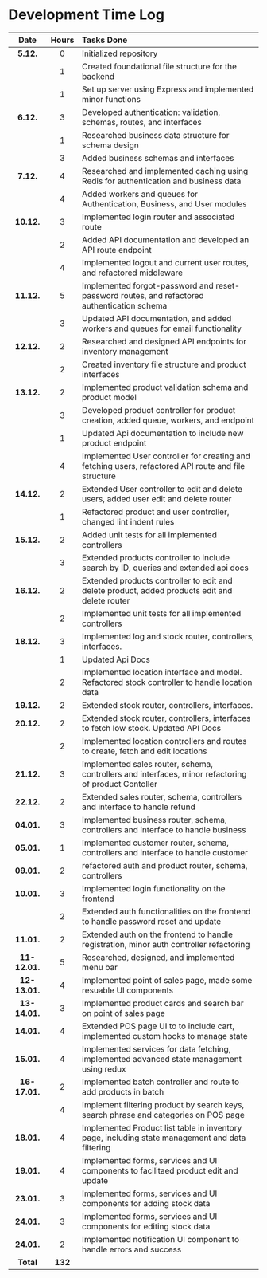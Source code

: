 # **Development Time Log**

| **Date** | **Hours** | **Tasks Done** |
|:--------:|:---------:|:---------------|
| **5.12.** | 0 | Initialized repository |
|           | 1 | Created foundational file structure for the backend |
|           | 1 | Set up server using Express and implemented minor functions |
| **6.12.** | 3 | Developed authentication: validation, schemas, routes, and interfaces |
|           | 1 | Researched business data structure for schema design |
|           | 3 | Added business schemas and interfaces |
| **7.12.** | 4 | Researched and implemented caching using Redis for authentication and business data |
|           | 4 | Added workers and queues for Authentication, Business, and User modules |
| **10.12.** | 3 | Implemented login router and associated route |
|            | 2 | Added API documentation and developed an API route endpoint |
|            | 4 | Implemented logout and current user routes, and refactored middleware |
| **11.12.** | 5 | Implemented forgot-password and reset-password routes, and refactored authentication schema |
|            | 3 | Updated API documentation, and added workers and queues for email functionality |
| **12.12.** | 2 | Researched and designed API endpoints for inventory management |
|            | 2 | Created inventory file structure and product interfaces |
| **13.12.** | 2 | Implemented product validation schema and product model |
|            | 3 | Developed product controller for product creation, added queue, workers, and endpoint |
|             | 1 | Updated Api documentation to include new product endpoint |
|             | 4 | Implemented User controller for creating and fetching users, refactored API route and file structure|
| **14.12.**  | 2  | Extended User controller to edit and delete users, added user edit and delete router |
|             | 1 | Refactored product and user controller, changed lint indent rules |
| **15.12.** | 2 | Added unit tests for all implemented controllers |
|             | 3 | Extended products controller to include search by ID, queries and extended api docs |
| **16.12.**  | 2  | Extended products controller to edit and delete product, added products edit and delete router |
|             | 2  | Implemented unit tests for all implemented controllers |
| **18.12.**  | 3  | Implemented log and stock router, controllers, interfaces. |
|             | 1  | Updated Api Docs |
|             | 2  | Implemented location interface and model. Refactored stock controller to handle location data |
| **19.12.**  | 2  | Extended stock router, controllers, interfaces.|
| **20.12.**  | 2  | Extended stock router, controllers, interfaces to fetch low stock. Updated API Docs|
|             | 2  | Implemented location controllers and routes to create, fetch and edit locations|
| **21.12.**  | 3  | Implemented sales router, schema, controllers and interfaces, minor refactoring of product Contoller|
| **22.12.**  | 2  | Extended sales router, schema, controllers and interface to handle refund |
| **04.01.**  | 3  | Implemented business router, schema, controllers and interface to handle business |
| **05.01.**  | 1  | Implemented customer router, schema, controllers and interface to handle customer |
| **09.01.** | 2  | refactored auth and product router, schema, controllers  |
| **10.01.**  | 3  | Implemented login functionality on the frontend |
|   | 2  | Extended auth functionalities on the frontend to handle password reset and update |
|  **11.01.** | 2  | Extended auth on the frontend to handle registration, minor auth controller refactoring |
|  **11-12.01.** | 5 | Researched, designed, and implemented menu bar |
|  **12-13.01.** | 4 | Implemented point of sales page, made some resuable UI components |
|  **13-14.01.** | 3 | Implemented product cards and search bar on point of sales page |
|  **14.01.** | 4 | Extended POS page UI to to include cart, implemented custom hooks to manage state |
|  **15.01.** | 4 | Implemented services for data fetching, implemented advanced state management using redux |
|  **16-17.01.** | 2 | Implemented batch controller and route to add products in batch |
|   | 4  | Implement filtering product by search keys, search phrase and categories on POS page |
| **18.01.**  | 4 | Implemented Product list table in inventory page, including state management and data filtering |
| **19.01.**  | 4 | Implemented forms, services and UI components to facilitaed product edit and update |
| **23.01.**  | 3 | Implemented forms, services and UI components for adding stock data |
| **24.01.**  | 3 | Implemented forms, services and UI components for editing stock data |
| **24.01.**  | 2 | Implemented notification UI component to handle errors and success |
| **Total**  | **132** | |


